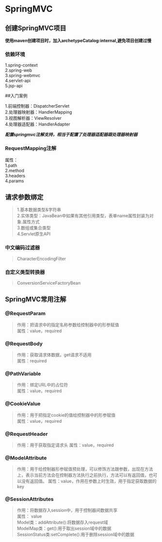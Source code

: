 # SpringMVC

## 创建SpringMVC项目
**使用maven创建项目时，加入archetypeCatalog:internal,避免项目创建过慢**
### 依赖环境 
1.spring-context  
2.spring-web  
3.spring-webmvc  
4.servlet-api  
5.jsp-api 

##入门案例

1.前端控制器：DispatcherServlet    
2.处理器映射器：HandlerMapping  
3.视图解析器：ViewResolver  
4.处理器适配器：HandlerAdapter

***配置springmvc注解支持，相当于配置了处理器适配器跟处理器映射器***

### RequestMapping注解
属性：  
  1.path  
  2.method    
  3.headers  
  4.params  
  
## 请求参数绑定
> 1.基本数据类型&字符串  
> 2.实体类型：JavaBean中如果有其他引用类型，表单name属性封装为对象.属性方式   
> 3.数组或集合类型  
> 4.Servlet原生API

### 中文编码过滤器
> CharacterEncodingFilter  

### 自定义类型转换器
> ConversionServiceFactoryBean

## SpringMVC常用注解

### @RequestParam
> 作用：把请求中的指定名称参数给控制器中的形参赋值  
> 属性：value，required

### @RequestBody
> 作用：获取请求体数据，get请求不适用  
> 属性：required

### @PathVariable
> 作用：绑定URL中的占位符  
> 属性：value，required

### @CookieValue
> 作用：用于把指定cookie的值给控制器中的形参赋值  
> 属性：value，required

### @RequestHeader
> 作用：用于获取指定请求头
> 属性：value，required

### @ModelAttribute
> 作用：用于给控制器形参赋值预处理，可以修饰方法跟参数，出现在方法上，表示当前方法会在控制器方法执行之前执行，方法可以有返回值，也可以没有返回值。
>属性：value，作用在参数上时生效，用于指定获取数据的key

### @SessionAttributes
> 作用：将数据存入session中，用于控制器间数据共享  
> 属性： value  
> Model类：addAttribute():将数据存入request域  
> ModelMap类：get():用于取出session域中的数据  
> SessionStatus类:setComplete():用于删除session域中的数据
